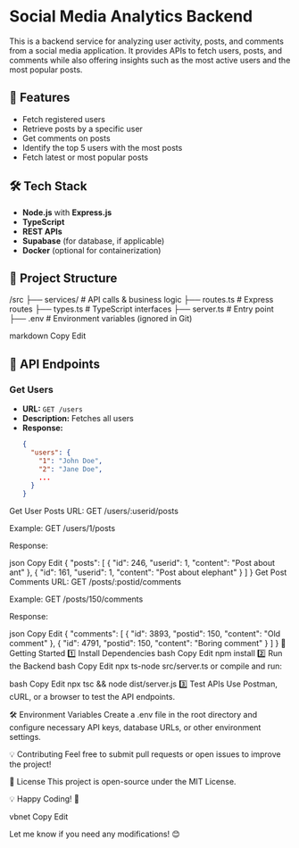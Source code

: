 # Social Media Analytics Backend

This is a backend service for analyzing user activity, posts, and comments from a social media application. It provides APIs to fetch users, posts, and comments while also offering insights such as the most active users and the most popular posts.

## 🚀 Features
- Fetch registered users
- Retrieve posts by a specific user
- Get comments on posts
- Identify the top 5 users with the most posts
- Fetch latest or most popular posts

## 🛠 Tech Stack
- **Node.js** with **Express.js**
- **TypeScript**
- **REST APIs**
- **Supabase** (for database, if applicable)
- **Docker** (optional for containerization)

## 📂 Project Structure
/src ├── services/ # API calls & business logic ├── routes.ts # Express routes ├── types.ts # TypeScript interfaces ├── server.ts # Entry point ├── .env # Environment variables (ignored in Git)

markdown
Copy
Edit

## 📌 API Endpoints

### **Get Users**
- **URL:** `GET /users`
- **Description:** Fetches all users
- **Response:**
  ```json
  {
    "users": {
      "1": "John Doe",
      "2": "Jane Doe",
      ...
    }
  }
Get User Posts
URL: GET /users/:userid/posts

Example: GET /users/1/posts

Response:

json
Copy
Edit
{
  "posts": [
    { "id": 246, "userid": 1, "content": "Post about ant" },
    { "id": 161, "userid": 1, "content": "Post about elephant" }
  ]
}
Get Post Comments
URL: GET /posts/:postid/comments

Example: GET /posts/150/comments

Response:

json
Copy
Edit
{
  "comments": [
    { "id": 3893, "postid": 150, "content": "Old comment" },
    { "id": 4791, "postid": 150, "content": "Boring comment" }
  ]
}
🚀 Getting Started
1️⃣ Install Dependencies
bash
Copy
Edit
npm install
2️⃣ Run the Backend
bash
Copy
Edit
npx ts-node src/server.ts
or compile and run:

bash
Copy
Edit
npx tsc && node dist/server.js
3️⃣ Test APIs
Use Postman, cURL, or a browser to test the API endpoints.

🛠 Environment Variables
Create a .env file in the root directory and configure necessary API keys, database URLs, or other environment settings.

💡 Contributing
Feel free to submit pull requests or open issues to improve the project!

📜 License
This project is open-source under the MIT License.

💡 Happy Coding! 🚀

vbnet
Copy
Edit

Let me know if you need any modifications! 😊
